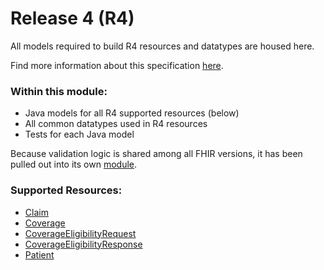 # Release 4 (R4)

All models required to build R4 resources and datatypes are housed here.

Find more information about this specification [here](https://www.hl7.org/fhir/r4/).

### Within this module:
  * Java models for all R4 supported resources (below)
  * All common datatypes used in R4 resources
  * Tests for each Java model

Because validation logic is shared among all FHIR versions, it has been pulled out into its own [module](../validation).

### Supported Resources:
  * [Claim](https://www.hl7.org/fhir/r4/claim.html#resource)
  * [Coverage](https://www.hl7.org/fhir/r4/coverage.html#resource)
  * [CoverageEligibilityRequest](https://www.hl7.org/fhir/r4/coverageeligibilityrequest.html#resource)
  * [CoverageEligibilityResponse](https://www.hl7.org/fhir/r4/coverageeligibilityresponse.html#resource)
  * [Patient](https://www.hl7.org/fhir/r4/patient.html#resource)

